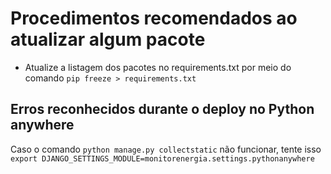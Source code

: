 # Procedimentos recomendados ao atualizar algum pacote

 - Atualize a listagem dos pacotes no requirements.txt por meio do comando ```pip freeze > requirements.txt```

 ## Erros reconhecidos durante o deploy no Python anywhere

Caso o comando ```python manage.py collectstatic``` não funcionar, tente isso ```export DJANGO_SETTINGS_MODULE=monitorenergia.settings.pythonanywhere```
